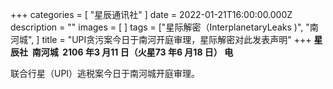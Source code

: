 +++
categories = [ "星辰通讯社" ]
date = 2022-01-21T16:00:00.000Z
description = ""
images = [ ]
tags = ["星际解密（InterplanetaryLeaks )", "南河城", ]
title = "UPI贪污案今日于南河开庭审理，星际解密对此发表声明"
+++
**星辰社 &nbsp;南河城 &nbsp;2106 年3 月11 日（火星73 年6 月18 日） 电**

联合行星（UPI）逃税案今日于南河城开庭审理。
